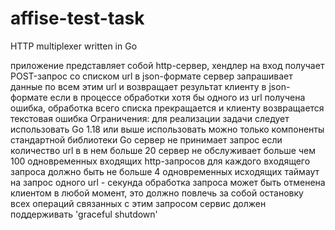 # affise-test-task
HTTP multiplexer written in Go

приложение представляет собой http-сервер,
хендлер на вход получает POST-запрос со списком url в json-формате
сервер запрашивает данные по всем этим url и возвращает результат клиенту в json-формате
если в процессе обработки хотя бы одного из url получена ошибка, обработка всего списка прекращается и клиенту возвращается текстовая ошибка Ограничения:
для реализации задачи следует использовать Go 1.18 или выше
использовать можно только компоненты стандартной библиотеки Go
сервер не принимает запрос если количество url в в нем больше 20
сервер не обслуживает больше чем 100 одновременных входящих http-запросов
для каждого входящего запроса должно быть не больше 4 одновременных исходящих
таймаут на запрос одного url - секунда
обработка запроса может быть отменена клиентом в любой момент, это должно повлечь за собой остановку всех операций связанных с этим запросом
сервис должен поддерживать 'graceful shutdown'

